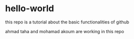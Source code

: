 # hello-world
this repo is a tutorial about the basic functionalities of github

ahmad taha and mohamad akoum are working in this repo
